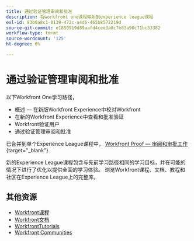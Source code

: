 ```yaml
---
title: 通过验证管理审阅和批准
description: 将workfront one课程映射到experience league课程
exl-id: 83b0a8c1-0139-472c-a4d6-465b8572219d
source-git-commit: e1850919d89aafd4cee3a0c7e83a98c71bc33382
workflow-type: tm+mt
source-wordcount: '125'
ht-degree: 0%

---
```


# 通过验证管理审阅和批准

以下Workfront One学习路径，

* 概述 — 在新版Workfront Experience中校对Workfront
* 在新的Workfront Experience中查看和批准验证
* Workfront验证用户
* 通过验证管理审阅和批准

已合并到单个Experience League课程中， [Workfront Proof — 审阅和审批工作](https://experienceleague.adobe.com/?recommended=Workfront-L-1-2022.1.proof){target="_blank"}.

新的Experience League课程包含与先前学习路径相同的学习目标，并在可能的情况下进行了优化以提供全面的学习体验。  浏览Workfront课程、文档、教程和社区在Experience League上的完整库。

## 其他资源

* [Workfront课程](https://experienceleague.adobe.com/?lang=en&amp;Solution=Workfront#courses)
* [Workfront文档](https://experienceleague.adobe.com/docs/workfront.html)
* [WorkfrontTutorials](https://experienceleague.adobe.com/docs/workfront-learn/tutorials-workfront/home.html)
* [Workfront Communities](https://experienceleaguecommunities.adobe.com/t5/workfront/ct-p/workfront)
